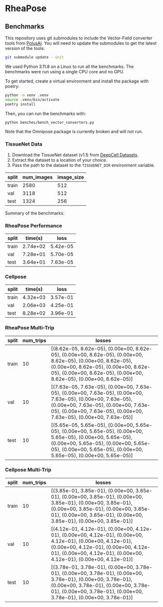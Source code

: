 # RheaPose

## Benchmarks

This repository uses git submodules to include the Vector-Field converter tools from [PolusAI](https://github.com/PolusAI/image-tools).
You will need to update the submodules to get the latest version of the tools:

```bash
git submodule update --init
```

We used Python 3.11.8 on a Linux to run all the benchmarks.
The benchmarks were run using a single CPU core and no GPU.

To get started, create a virtual environment and install the package with poetry:

```bash
python -m venv .venv
source .venv/bin/activate
poetry install
```

Then, you can run the benchmarks with:

```bash
python benches/bench_vector_converters.py
```

Note that the Omnipose package is currently broken and will not run.

### TissueNet Data

1. Download the TissueNet dataset (v1.1) from [DeepCell Datasets](https://datasets.deepcell.org/).
1. Extract the dataset to a location of your choice.
1. Pass the path to the dataset to the `TISSUENET_DIR` environment variable.

| split | num_images | image_size |
| ----- | ---------- | ---------- |
| train | 2580       | 512        |
| val   | 3118       | 512        |
| test  | 1324       | 256        |

Summary of the benchmarks:

### RheaPose Performance

| split | time(s)  | loss     |
| ----- | -------- | -------- |
| train | 2.74e+02 | 5.42e-05 |
| val   | 7.28e+01 | 5.70e-05 |
| test  | 3.64e+01 | 7.63e-05 |

### Cellpose

| split | time(s)  | loss     |
| ----- | -------- | -------- |
| train | 4.32e+03 | 3.57e-01 |
| val   | 2.06e+03 | 4.25e-01 |
| test  | 8.28e+02 | 3.96e-01 |

### RheaPose Multi-Trip

| split | num_trips | losses                                                                                                                                                                                                                       |
| ----- | --------- | ---------------------------------------------------------------------------------------------------------------------------------------------------------------------------------------------------------------------------- |
| train | 10        | [(8.62e-05, 8.62e-05), (0.00e+00, 8.62e-05), (0.00e+00, 8.62e-05), (0.00e+00, 8.62e-05), (0.00e+00, 8.62e-05), (0.00e+00, 8.62e-05), (0.00e+00, 8.62e-05), (0.00e+00, 8.62e-05), (0.00e+00, 8.62e-05), (0.00e+00, 8.62e-05)] |
| val   | 10        | [(7.63e-05, 7.63e-05), (0.00e+00, 7.63e-05), (0.00e+00, 7.63e-05), (0.00e+00, 7.63e-05), (0.00e+00, 7.63e-05), (0.00e+00, 7.63e-05), (0.00e+00, 7.63e-05), (0.00e+00, 7.63e-05), (0.00e+00, 7.63e-05), (0.00e+00, 7.63e-05)] |
| test  | 10        | [(5.65e-05, 5.65e-05), (0.00e+00, 5.65e-05), (0.00e+00, 5.65e-05), (0.00e+00, 5.65e-05), (0.00e+00, 5.65e-05), (0.00e+00, 5.65e-05), (0.00e+00, 5.65e-05), (0.00e+00, 5.65e-05), (0.00e+00, 5.65e-05), (0.00e+00, 5.65e-05)] |

### Cellpose Multi-Trip

| split | num_trips | losses                                                                                                                                                                                                                       |
| ----- | --------- | ---------------------------------------------------------------------------------------------------------------------------------------------------------------------------------------------------------------------------- |
| train | 10        | [(3.85e-01, 3.85e-01), (0.00e+00, 3.85e-01), (0.00e+00, 3.85e-01), (0.00e+00, 3.85e-01), (0.00e+00, 3.85e-01), (0.00e+00, 3.85e-01), (0.00e+00, 3.85e-01), (0.00e+00, 3.85e-01), (0.00e+00, 3.85e-01), (0.00e+00, 3.85e-01)] |
| val   | 10        | [(4.12e-01, 4.12e-01), (0.00e+00, 4.12e-01), (0.00e+00, 4.12e-01), (0.00e+00, 4.12e-01), (0.00e+00, 4.12e-01), (0.00e+00, 4.12e-01), (0.00e+00, 4.12e-01), (0.00e+00, 4.12e-01), (0.00e+00, 4.12e-01), (0.00e+00, 4.12e-01)] |
| test  | 10        | [(3.78e-01, 3.78e-01), (0.00e+00, 3.78e-01), (0.00e+00, 3.78e-01), (0.00e+00, 3.78e-01), (0.00e+00, 3.78e-01), (0.00e+00, 3.78e-01), (0.00e+00, 3.78e-01), (0.00e+00, 3.78e-01), (0.00e+00, 3.78e-01), (0.00e+00, 3.78e-01)] |
